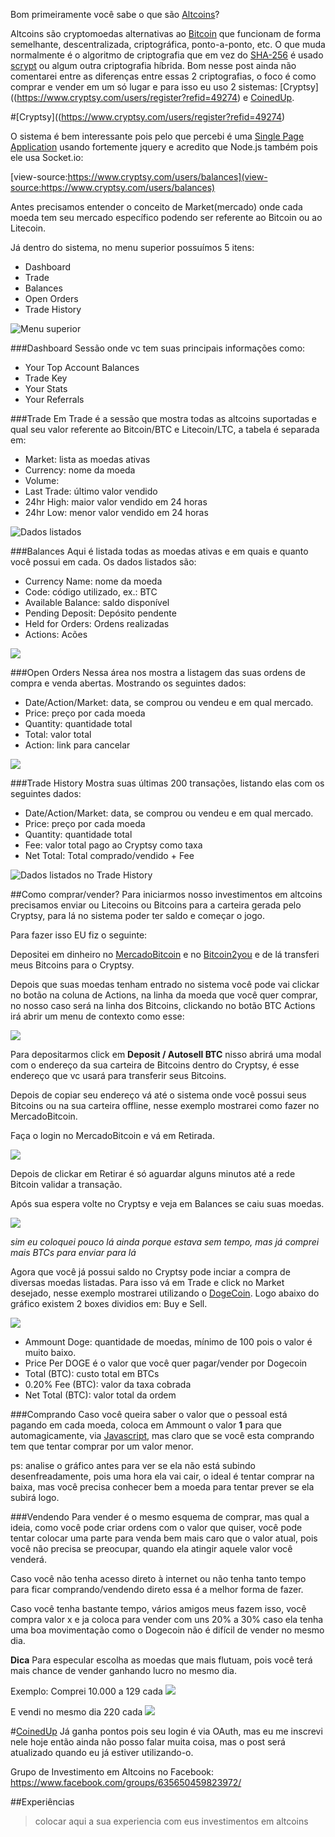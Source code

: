 Bom primeiramente você sabe o que são [Altcoins](http://altcoins.com/)?

Altcoins são cryptomoedas alternativas ao [Bitcoin](http://bitcoin.org/) que funcionam de forma semelhante, descentralizada, criptográfica, ponto-a-ponto, etc. O que muda normalmente é o algoritmo de criptografia que em vez do [SHA-256](http://en.wikipedia.org/wiki/SHA-2) é usado [scrypt](http://en.wikipedia.org/wiki/Scrypt) ou algum outra criptografia híbrida. Bom nesse post ainda não comentarei entre as diferenças entre essas 2 criptografias, o foco é como comprar e vender em um só lugar e para isso eu uso 2 sistemas: [Cryptsy]((https://www.cryptsy.com/users/register?refid=49274) e [CoinedUp](https://coinedup.com/).

#[Cryptsy]((https://www.cryptsy.com/users/register?refid=49274)

O sistema é bem interessante pois pelo que percebi é uma [Single Page Application](http://en.wikipedia.org/wiki/Single-page_application) usando fortemente jquery e acredito que Node.js também pois ele usa Socket.io:
  
  <script src="/js/socket.io/socket.io.min.js"></script>

[view-source:https://www.cryptsy.com/users/balances](view-source:https://www.cryptsy.com/users/balances)

Antes precisamos entender o conceito de Market(mercado) onde cada moeda tem seu mercado específico podendo ser referente ao Bitcoin ou ao Litecoin.

Já dentro do sistema, no menu superior possuímos 5 itens:

- Dashboard
- Trade
- Balances
- Open Orders
- Trade History

![Menu superior](http://nomadev.com.br/content/images/2014/Jan/Screen_Shot_2014_01_26_at_5_53_58_PM.png)

###Dashboard
Sessão onde vc tem suas principais informações como: 

- Your Top Account Balances
- Trade Key
- Your Stats
- Your Referrals

###Trade
Em Trade é a sessão que mostra todas as altcoins suportadas e qual seu valor referente ao Bitcoin/BTC e Litecoin/LTC, a tabela é separada em:

- Market: lista as moedas ativas
- Currency: nome da moeda
- Volume: 
- Last Trade: último valor vendido
- 24hr High: maior valor vendido em 24 horas
- 24hr Low: menor valor vendido em 24 horas

![Dados listados](http://nomadev.com.br/content/images/2014/Jan/Screen_Shot_2014_01_26_at_6_01_44_PM.png)

###Balances
Aqui é listada todas as moedas ativas e em quais e quanto você possui em cada. Os dados listados são:

- Currency Name: nome da moeda
- Code: código utilizado, ex.: BTC
- Available Balance: saldo disponível
- Pending Deposit: Depósito pendente
- Held for Orders: Ordens realizadas
- Actions: Acões


![](http://nomadev.com.br/content/images/2014/Jan/Screen_Shot_2014_01_26_at_6_29_32_PM.png)

###Open Orders
Nessa área nos mostra a listagem das suas ordens de compra e venda abertas. Mostrando os seguintes dados:

- Date/Action/Market: data, se comprou ou vendeu e em qual mercado.
- Price: preço por cada moeda
- Quantity: quantidade total
- Total: valor total
- Action: link para cancelar

![](http://nomadev.com.br/content/images/2014/Jan/Screen_Shot_2014_01_26_at_6_28_41_PM.png)

###Trade History
Mostra suas últimas 200 transações, listando elas com os seguintes dados:

- Date/Action/Market: data, se comprou ou vendeu e em qual mercado.
- Price: preço por cada moeda
- Quantity: quantidade total
- Fee: valor total pago ao Cryptsy como taxa
- Net Total: Total comprado/vendido + Fee

![Dados listados no Trade History](http://nomadev.com.br/content/images/2014/Jan/Screen_Shot_2014_01_26_at_6_27_46_PM.png)

##Como comprar/vender?
Para iniciarmos nosso investimentos em altcoins precisamos enviar ou Litecoins ou Bitcoins para a carteira gerada pelo Cryptsy, para lá no sistema poder ter saldo e começar o jogo.

Para fazer isso EU fiz o seguinte:

  Depositei em dinheiro no [MercadoBitcoin](http://www.mercadobitcoin.com.br/) e no [Bitcoin2you](https://www.bitcointoyou.com/) e de lá transferi meus Bitcoins para o Cryptsy.

Depois que suas moedas tenham entrado no sistema você pode vai clickar no botão na coluna de Actions, na linha da moeda que você quer comprar, no nosso caso será na linha dos Bitcoins, clickando no botão BTC Actions irá abrir um menu de contexto como esse:

![](http://nomadev.com.br/content/images/2014/Jan/Screen_Shot_2014_01_26_at_6_37_23_PM.png)

Para depositarmos click em **Deposit / Autosell BTC** nisso abrirá uma modal com o endereço da sua carteira de Bitcoins dentro do Cryptsy, é esse endereço que vc usará para transferir seus Bitcoins.

Depois de copiar seu endereço vá até o sistema onde você possui seus Bitcoins ou na sua carteira offline, nesse exemplo mostrarei como fazer no MercadoBitcoin. 

Faça o login no MercadoBitcoin e vá em Retirada.

![](http://nomadev.com.br/content/images/2014/Jan/Screen_Shot_2014_01_26_at_6_41_09_PM.png)

Depois de clickar em Retirar é só aguardar alguns minutos até a rede Bitcoin validar a transação.

Após sua espera volte no Cryptsy e veja em Balances se caiu suas moedas.

![](http://nomadev.com.br/content/images/2014/Jan/Screen_Shot_2014_01_26_at_6_43_43_PM.png)

*sim eu coloquei pouco lá ainda porque estava sem tempo, mas já comprei mais BTCs para enviar para lá*

Agora que você já possui saldo no Cryptsy pode inciar a compra de diversas moedas listadas. Para isso vá em Trade e click no Market desejado, nesse exemplo mostrarei utilizando o [DogeCoin](http://dogecoin.com/). Logo abaixo do gráfico existem 2 boxes dividios em: Buy e Sell.

![](http://nomadev.com.br/content/images/2014/Jan/Screen_Shot_2014_01_26_at_6_47_50_PM.png)


- Ammount Doge: quantidade de moedas, mínimo de 100 pois o valor é muito baixo.
- Price Per DOGE é o valor que você quer pagar/vender por Dogecoin 
- Total (BTC): custo total em BTCs
- 0.20% Fee (BTC): valor da taxa cobrada
- Net Total (BTC): valor total da ordem

###Comprando
Caso você queira saber o valor que o pessoal está pagando em cada moeda, coloca em Ammount o valor **1** para que automagicamente, via [Javascript](http://makeameme.org/media/created/javascript-everywhere.jpg), mas claro que se você esta comprando tem que tentar comprar por um valor menor.

ps: analise o gráfico antes para ver se ela não está subindo desenfreadamente, pois uma hora ela vai cair, o ideal é tentar comprar na baixa, mas você precisa conhecer bem a moeda para tentar prever se ela subirá logo.


###Vendendo
Para vender é o mesmo esquema de comprar, mas qual a ideia, como você pode criar ordens com o valor que quiser, você pode tentar colocar uma parte para venda bem mais caro que o valor atual, pois você não precisa se preocupar, quando ela atingir aquele valor você venderá.

Caso você não tenha acesso direto à internet ou não tenha tanto tempo para ficar comprando/vendendo direto essa é a melhor forma de fazer.

Caso você tenha bastante tempo, vários amigos meus fazem isso, você compra valor x e ja coloca para vender com uns 20% a 30% caso ela tenha uma boa movimentação como o Dogecoin não é difícil de vender no mesmo dia.

**Dica**
  Para especular escolha as moedas que mais flutuam, pois você terá mais chance de vender ganhando lucro no mesmo dia. 

Exemplo:
Comprei 10.000 a 129 cada
![](http://nomadev.com.br/content/images/2014/Jan/Screen_Shot_2014_01_26_at_7_17_19_PM.png)

E vendi no mesmo dia 220 cada
![](http://nomadev.com.br/content/images/2014/Jan/Screen_Shot_2014_01_26_at_7_17_29_PM.png)

#[CoinedUp](https://coinedup.com/)
Já ganha pontos pois seu login é via OAuth, mas eu me inscrevi nele hoje então ainda não posso falar muita coisa, mas o post será atualizado quando eu já estiver utilizando-o.

Grupo de Investimento em Altcoins no Facebook: https://www.facebook.com/groups/635650459823972/


##Experiências

> colocar aqui a sua experiencia com eus investimentos em altcoins
